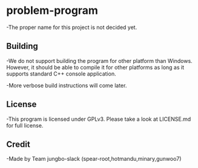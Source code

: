 # problem-program #
-The proper name for this project is not decided yet.

## Building ##
-We do not support building the program for other platform than Windows.
However, it should be able to compile it for other platforms as long as it supports standard C++ console application.

-More verbose build instructions will come later.

## License ##
-This program is licensed under GPLv3.
Please take a look at LICENSE.md for full license.

## Credit ##
-Made by Team jungbo-slack (spear-root,hotmandu,minary,gunwoo7)
